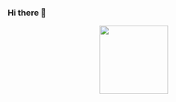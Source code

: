 ### Hi there 👋

<div align="center">
	<img height="137px" src="https://github-readme-stats.vercel.app/api?username=Hutu-g&hide_title=true&hide_border=true&show_icons=trueline_height=21&text_color=000&icon_color=000&bg_color=0,ea6161,ffc64d,fffc4d,52fa5a&theme=graywhite" />
</div>
